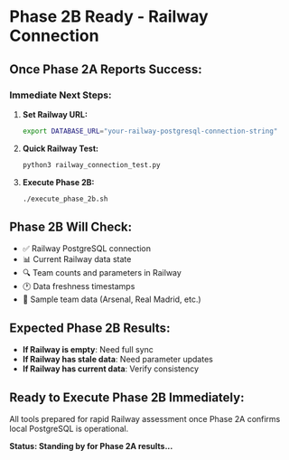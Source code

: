 # Phase 2B Ready - Railway Connection

## Once Phase 2A Reports Success:

### Immediate Next Steps:

1. **Set Railway URL:**
   ```bash
   export DATABASE_URL="your-railway-postgresql-connection-string"
   ```

2. **Quick Railway Test:**
   ```bash
   python3 railway_connection_test.py
   ```

3. **Execute Phase 2B:**
   ```bash
   ./execute_phase_2b.sh
   ```

## Phase 2B Will Check:
- ✅ Railway PostgreSQL connection
- 📊 Current Railway data state
- 🔍 Team counts and parameters in Railway
- 🕐 Data freshness timestamps
- 🎯 Sample team data (Arsenal, Real Madrid, etc.)

## Expected Phase 2B Results:
- **If Railway is empty**: Need full sync
- **If Railway has stale data**: Need parameter updates
- **If Railway has current data**: Verify consistency

## Ready to Execute Phase 2B Immediately:
All tools prepared for rapid Railway assessment once Phase 2A confirms local PostgreSQL is operational.

**Status: Standing by for Phase 2A results...**
